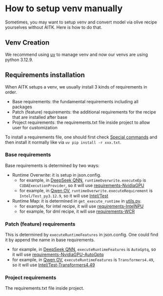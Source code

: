 # How to setup venv manually

Sometimes, you may want to setup venv and convert model via olive recipe yourselves without AITK. Here is how to do that.

## Venv Creation

We recommend using [uv](https://docs.astral.sh/uv/reference/cli/#uv-venv) to manage venv and now our venvs are using python 3.12.9.

## Requirements installation

When AITK setups a venv, we usually install 3 kinds of requirements in order.

- Base requirements: the fundamental requirements including all packages
- Patch (feature) requirements: the additional requirements for the recipe that are installed after base
- Project requirements: the requirements.txt file inside project to allow user for customization

To install a requirements file, one should first check [Special commands](./ReqCommands.md) and then install it normally like via `uv pip install -r xxx.txt`.

### Base requirements

Base requirements is determined by two ways:
- Runtime Overwrite: it is setup in json.config.
    - for example, in [DeepSeek QNN](../../../deepseek-ai-DeepSeek-R1-Distill-Qwen-1.5B/aitk/deepseek_qnn_config.json.config), `runtimeOverwrite.executeEp` is `CUDAExecutionProvider`, so it will use [requirements-NvidiaGPU](../../requirements/requirements-NvidiaGPU.txt)
    - for example, in [Qwen OV](../../../Qwen-Qwen2.5-0.5B/aitk/qwen2_5_ov_config.json.config), `runtimeOverwrite.executeRequirement` is `Intel/Test_py3.12.9`, so it will use [Intel/Test](../../requirements/Intel/Test_py3.12.9.txt)
- Runtime Map: it is determined in `get_execute_runtime` in [utils.py](../../scripts/sanitize/utils.py).
    - for example, for intel recipe, it will use [requirements-IntelNPU](../../requirements/requirements-IntelNPU.txt)
    - for example, for dml recipe, it will use [requirements-WCR](../../requirements/requirements-WCR.txt)

### Patch (feature) requirements

This is determined by `executeRuntimeFeatures` in json.config. One could find it by append the name in base requirements.
- for example, in [DeepSeek QNN](../../../deepseek-ai-DeepSeek-R1-Distill-Qwen-1.5B/aitk/deepseek_qnn_config.json.config), `executeRuntimeFeatures` is `AutoGptq`, so it will use [requirements-NvidiaGPU-AutoGptq](../../requirements/requirements-NvidiaGPU-AutoGptq.txt)
- for example, in [Qwen OV](../../../Qwen-Qwen2.5-0.5B/aitk/qwen2_5_ov_config.json.config), `executeRuntimeFeatures` is `Transformers4.49`, so it will use [Intel/Test-Transformers4.49](../../requirements/Intel/Test_py3.12.9-Transformers4.49.txt)

### Project requirements

The requirements.txt file inside project.
